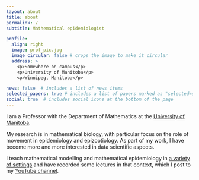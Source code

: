 ```yaml
---
layout: about
title: about
permalink: /
subtitle: Mathematical epidemiologist

profile:
  align: right
  image: prof_pic.jpg
  image_circular: false # crops the image to make it circular
  address: >
    <p>Somewhere on campus</p>
    <p>University of Manitoba</p>
    <p>Winnipeg, Manitoba</p>

news: false  # includes a list of news items
selected_papers: true # includes a list of papers marked as "selected={true}"
social: true  # includes social icons at the bottom of the page
---
```


I am a Professor with the Department of Mathematics at the [University of Manitoba](https://umanitoba.ca/).

My research is in mathematical biology, with particular focus on the role of movement in epidemiology and epizootiology. As part of my work, I have become more and more interested in data scientific aspects. 

I teach mathematical modelling and mathematical epidemiology in [a variety of settings](https://julien-arino.github.io/teaching/) and have recorded some lectures in that context, which I post to my [YouTube channel](https://www.youtube.com/channel/UClcHuL1H_0LmY5C_daUyfyA).
